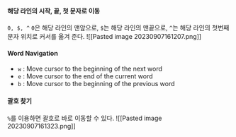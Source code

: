 #### 해당 라인의 시작, 끝, 첫 문자로 이동
`0, $, ^`
`0`은 해당 라인의 맨앞으로, `$`는 해당 라인의 맨끝으로, `^`는 해당 라인의 첫번째 문자 위치로 커서를 옮겨 준다.
![[Pasted image 20230907161207.png]]

#### Word Navigation
- `w` : Move cursor to the beginning of the next word
- `e` : Move cursor to the end of the current word
- `b` : Move cursor to the beginning of the previous word
#### 괄호 찾기
`%`를 이용하면 괄호로 바로 이동할 수 있다.
![[Pasted image 20230907161323.png]]

